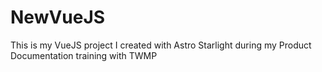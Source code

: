 # NewVueJS
This is my VueJS project I created with Astro Starlight during my Product Documentation training with TWMP
